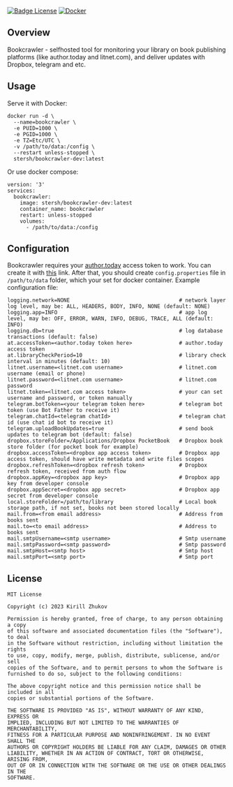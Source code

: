 
[![Badge License](https://img.shields.io/badge/License-MIT-yellow.svg?style=for-the-badge)](https://github.com/siper/BookCrawler/blob/dev/LICENSE)
[![Docker](https://img.shields.io/badge/docker-%230db7ed.svg?style=for-the-badge&logo=docker&logoColor=white)](https://hub.docker.com/repository/docker/stersh/bookcrawler-dev/general "Docker hub")

## Overview

Bookcrawler - selfhosted tool for monitoring your library on book publishing platforms (like author.today and litnet.com), and deliver updates with Dropbox, telegram and etc.

## Usage

Serve it with Docker:

```Docker
docker run -d \
  --name=bookcrawler \
  -e PUID=1000 \
  -e PGID=1000 \
  -e TZ=Etc/UTC \
  -v /path/to/data:/config \
  --restart unless-stopped \
  stersh/bookcrawler-dev:latest
```

Or use docker compose:

```Docker-compose
version: '3'
services:
  bookcrawler:
    image: stersh/bookcrawler-dev:latest
    container_name: bookcrawler
    restart: unless-stopped
    volumes:
      - /path/to/data:/config
```

## Configuration

Bookcrawler requires your [author.today](https://author.today/) access token to work. You can create it with [this](https://author.today/account/bearer-token) link.
After that, you should create `config.properties` file in `/path/to/data` folder, which your set for docker container.
Example configuration file:

```properties
logging.network=NONE                                   # network layer log level, may be: ALL, HEADERS, BODY, INFO, NONE (default: NONE)
logging.app=INFO                                       # app log level, may be: OFF, ERROR, WARN, INFO, DEBUG, TRACE, ALL (default: INFO)
logging.db=true                                        # log database transactions (default: false)
at.accessToken=<author.today token here>               # author.today access token
at.libraryCheckPeriod=10                               # library check interval in minutes (default: 10)
litnet.username=<litnet.com username>                  # litnet.com username (email or phone)
litnet.password=<litnet.com username>                  # litnet.com password
litnet.token=<litnet.com access token>                 # your can set username and password, or token manually
telegram.botToken=<your telegram token here>           # telegram bot token (use Bot Father to receive it)
telegram.chatId=<telegram chatId>                      # telegram chat id (use chat id bot to receive it)
telegram.uploadBookUpdates=true                        # send book updates to telegram bot (default: false)
dropbox.storeFolder=/Applications/Dropbox PocketBook   # Dropbox book store folder (for pocket book for example)
dropbox.accessToken=<dropbox app access token>         # Dropbox app access token, should have write metadata and write files scopes
dropbox.refreshToken=<dropbox refresh token>           # Dropbox refresh token, received from auth flow
dropbox.appKey=<dropbox app key>                       # Dropbox app key from developer console
dropbox.appSecret=<dropbox app secret>                 # Dropbox app secret from developer console
local.storeFolder=/path/to/library                     # Local book storage path, if not set, books not been stored locally
mail.from=<from email address>                         # Address from books sent
mail.to=<to email address>                             # Address to books sent
mail.smtpUsername=<smtp username>                      # Smtp username
mail.smtpPassword=<smtp password>                      # Smtp password
mail.smtpHost=<smtp host>                              # Smtp host
mail.smtpPort=<smtp port>                              # Smtp port
```

## License

```
MIT License

Copyright (c) 2023 Kirill Zhukov

Permission is hereby granted, free of charge, to any person obtaining a copy
of this software and associated documentation files (the "Software"), to deal
in the Software without restriction, including without limitation the rights
to use, copy, modify, merge, publish, distribute, sublicense, and/or sell
copies of the Software, and to permit persons to whom the Software is
furnished to do so, subject to the following conditions:

The above copyright notice and this permission notice shall be included in all
copies or substantial portions of the Software.

THE SOFTWARE IS PROVIDED "AS IS", WITHOUT WARRANTY OF ANY KIND, EXPRESS OR
IMPLIED, INCLUDING BUT NOT LIMITED TO THE WARRANTIES OF MERCHANTABILITY,
FITNESS FOR A PARTICULAR PURPOSE AND NONINFRINGEMENT. IN NO EVENT SHALL THE
AUTHORS OR COPYRIGHT HOLDERS BE LIABLE FOR ANY CLAIM, DAMAGES OR OTHER
LIABILITY, WHETHER IN AN ACTION OF CONTRACT, TORT OR OTHERWISE, ARISING FROM,
OUT OF OR IN CONNECTION WITH THE SOFTWARE OR THE USE OR OTHER DEALINGS IN THE
SOFTWARE.
```
